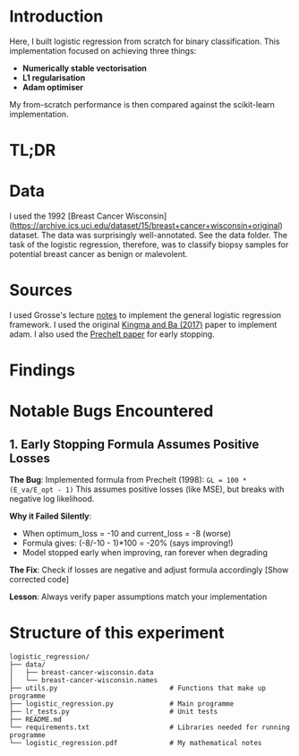 # Introduction
Here, I built logistic regression from scratch for binary classification. This implementation focused on achieving three things:
- **Numerically stable vectorisation**
- **L1 regularisation**
- **Adam optimiser**

My from-scratch performance is then compared against the scikit-learn implementation.

# TL;DR


# Data
I used the 1992 [Breast Cancer Wisconsin] (https://archive.ics.uci.edu/dataset/15/breast+cancer+wisconsin+original) dataset. The data was surprisingly well-annotated. See the data folder. The task of the logistic regression, therefore, was to classify biopsy samples for potential breast cancer as benign or malevolent. 

# Sources
I used Grosse's lecture [notes](https://www.cs.toronto.edu/~mren/teach/csc411_19s/lec/lec08_notes.pdf) to implement the general logistic regression framework. I used the original [Kingma and Ba (2017)](https://arxiv.org/abs/1412.6980) paper to implement adam. I also used the [Prechelt paper](https://link.springer.com/chapter/10.1007/978-3-642-35289-8_5) for early stopping.

# Findings

# Notable Bugs Encountered

## 1. Early Stopping Formula Assumes Positive Losses
**The Bug**: Implemented formula from Prechelt (1998): `GL = 100 * (E_va/E_opt - 1)`
This assumes positive losses (like MSE), but breaks with negative log likelihood.

**Why it Failed Silently**: 
- When optimum_loss = -10 and current_loss = -8 (worse)
- Formula gives: (-8/-10 - 1)*100 = -20% (says improving!)
- Model stopped early when improving, ran forever when degrading

**The Fix**: Check if losses are negative and adjust formula accordingly
[Show corrected code]

**Lesson**: Always verify paper assumptions match your implementation

# Structure of this experiment
```
logistic_regression/
├── data/
│   ├── breast-cancer-wisconsin.data
│   └── breast-cancer-wisconsin.names
├── utils.py                            # Functions that make up programme 
├── logistic_regression.py              # Main programme
├── lr_tests.py                         # Unit tests 
├── README.md
└── requirements.txt                    # Libraries needed for running programme
└── logistic_regression.pdf             # My mathematical notes
```
